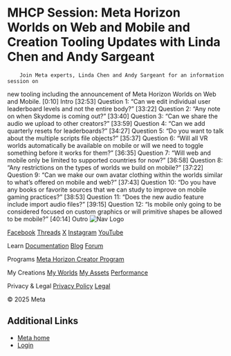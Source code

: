# MHCP Session: Meta Horizon Worlds on Web and Mobile and Creation Tooling Updates with Linda Chen and Andy Sargeant

        Join Meta experts, Linda Chen and Andy Sargeant for an information session on
new tooling including the announcement of Meta Horizon Worlds on Web and Mobile. [0:10] Intro [32:53] Question 1: “Can we edit individual user leaderboard levels and not the
entire body?” [33:22] Question 2: “Any note on when Skydome is coming out?” [33:40] Question 3: “Can we share the audio we upload to other creators?” [33:59] Question 4: “Can we add quarterly resets for leaderboards?” [34:27] Question 5: “Do you want to talk about the multiple scripts file
objects?” [35:37] Question 6: “Will all VR worlds automatically be available on mobile or
will we need to toggle something before it works for them?” [36:35] Question 7: “Will web and mobile only be limited to supported countries
for now?” [36:58] Question 8: “Any restrictions on the types of worlds we build on
mobile?” [37:22] Question 9: “Can we make our own avatar clothing within the worlds
similar to what’s offered on mobile and web?” [37:43] Question 10: “Do you have any books or favorite sources that we can
study to improve on mobile gaming practices?” [38:53] Question 11: “Does the new audio feature include import audio files?” [39:15] Question 12: “Is mobile only going to be considered focused on custom
graphics or will primitive shapes be allowed to be mobile?” [40:14] Outro    ![Nav Logo](https://static.xx.fbcdn.net/rsrc.php/yE/r/3SoBlk8EqOQ.svg)


[Facebook](https://www.facebook.com/MetaHorizon/)
[Threads](https://www.threads.com/@metahorizon)
[X](https://x.com/MetaHorizon)
[Instagram](https://www.instagram.com/metahorizon/)
[YouTube](https://www.youtube.com/@MetaQuestVR)

 Learn
[Documentation](https://developers.meta.com/horizon-worlds/learn/documentation/)
[Blog](https://developers.meta.com/horizon/blog/)
[Forum](https://communityforums.atmeta.com/t5/Creator-Forum/ct-p/Meta_Horizon_Creator_Forums)

 Programs
[Meta Horizon Creator Program](https://developers.meta.com/horizon-worlds/programs/)

 My Creations
[My Worlds](https://horizon.meta.com/creator/worlds_all/?utm_source=horizon_worlds_creator)
[My Assets](https://horizon.meta.com/creator/assets/?utm_source=horizon_worlds_creator)
[Performance](https://horizon.meta.com/creator/performance/traces/?utm_source=horizon_worlds_creator)

 Privacy & Legal
[Privacy Policy](https://www.meta.com/legal/privacy-policy/)
[Legal](https://www.meta.com/legal/supplemental-terms-of-service/)

 © 2025 Meta

## Additional Links
- [Meta home](https://developers.meta.com/horizon-worlds/)
- [Login](https://developers.meta.com/login/?redirect_uri=https%3A%2F%2Fdevelopers.meta.com%2Fhorizon-worlds%2Flearn%2Fdocumentation%2Fmhcp-program%2Ffocus-sessions%2Fmhcp-session-meta-horizon-worlds-on-web-and-mobile-and-creation-tooling-updates-with-linda-chen-and-andy-sargeant%2F)
